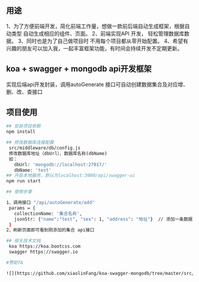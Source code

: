 ## 用途
  1、为了方便前端开发，简化前端工作量，想做一款前后端自动生成框架，根据自动类型 自动生成相应的组件、页面。
  2、前端实现API 开发， 轻松管理数据库数据。
  3、同时也是为了自己做项目时 不用每个项目都从零开始配置。
  4、希望有兴趣的朋友可以加入我，一起丰富框架功能，有时间会持续开发不定期更新。

## koa + swagger + mongodb api开发框架
 实现后端api开发封装，调用autoGenerate 接口可自动创建数据集合及对应增、删、改、查接口


 ## **项目使用**
 ``` bash
 ## 安装项目依赖
 npm install

 ## 修改数据库连接配置
  src/middleware/db/config.js
  修改数据库地址（dbUrl）、数据库名称(dbName)
  如：
    dbUrl: 'mongodb://localhost:27017/'
    dbName: 'test'
 ## 开启本地服务，默认为localhost:3000/api/swagger-ui
 npm run start

## 使用步骤

1、调用接口 "/api/autoGenerate/add"
  params = {
    collectionName: '集合名称',
    jsonStr: {"name":"test", "sex": 1, "address": "地址"}  // 添加一条数据的json字符串 （暂时弃用，可根据需求修改）
  }
2、刷新页面即可看到刚添加的集合 api接口

## 相关技术文档
  koa https://koa.bootcss.com
  swagger https://swagger.io

#赞助TA

![](https://github.com/xiaolinFang/koa-swagger-mongodb/tree/master/src/public/images/sponsorship.png)
